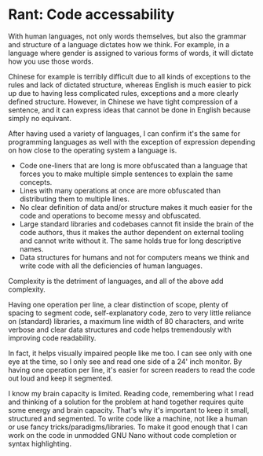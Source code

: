 # Rant: Code accessability

With human languages, not only words themselves, but also the grammar and
structure of a language dictates how we think. For example, in a language where
gender is assigned to various forms of words, it will dictate how you use those
words.

Chinese for example is terribly difficult due to all kinds of exceptions to the
rules and lack of dictated structure, whereas English is much easier to pick up
due to having less complicated rules, exceptions and a more clearly defined
structure. However, in Chinese we have tight compression of a sentence, and it
can express ideas that cannot be done in English because simply no equivant.

After having used a variety of languages, I can confirm it's the same for
programming languages as well with the exception of expression depending on
how close to the operating system a language is.

- Code one-liners that are long is more obfuscated than a language that forces
  you to make multiple simple sentences to explain the same concepts.
- Lines with many operations at once are more obfuscated than distributing
  them to multiple lines.
- No clear definition of data and/or structure makes it much easier for the
  code and operations to become messy and obfuscated.
- Large standard libraries and codebases cannot fit inside the brain of the
  code authors, thus it makes the author dependent on external tooling and
  cannot write without it. The same holds true for long descriptive names.
- Data structures for humans and not for computers means we think and write
  code with all the deficiencies of human languages.

Complexity is the detriment of languages, and all of the above add complexity.

Having one operation per line, a clear distinction of scope, plenty of spacing
to segment code, self-explanatory code, zero to very little reliance on
(standard) libraries, a maximum line width of 80 characters, and write verbose
and clear data structures and code helps tremendously with improving code
readability.

In fact, it helps visually impaired people like me too. I can see only with one
eye at the time, so I only see and read one side of a 24' inch monitor. By
having one operation per line, it's easier for screen readers to read the code
out loud and keep it segmented.

I know my brain capacity is limited. Reading code, remembering what I read and
thinking of a solution for the problem at hand together requires quite some
energy and brain capacity. That's why it's important to keep it small,
structured and segmented. To write code like a machine, not like a human or use
fancy tricks/paradigms/libraries. To make it good enough that I can work on the
code in unmodded GNU Nano without code completion or syntax highlighting.
